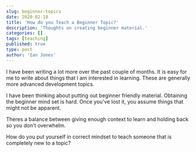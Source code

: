 ```yaml
---
slug: beginner-topics
date: 2020-02-10
title: 'How do you Teach a Beginner Topic?'
description: 'Thoughts on creating beginner material.'
categories: []
tags: [teaching]
published: true
type: post
author: 'Ian Jones'
---
```


I have been writing a lot more over the past couple of months. It is easy for me to write about things that I am interested in learning. These are generally more advanced development topics.

I have been thinking about putting out beginner friendly material. Obtaining the beginner mind set is hard. Once you've lost it, you assume things that might not be apparent.

Theres a balance between giving enough context to learn and holding back so you don't overwhelm.

How do you put yourself in correct mindset to teach someone that is completely new to a topic?
